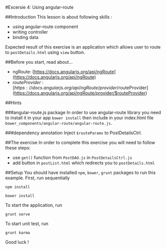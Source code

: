 #Excersie 4: Using angular-route

##Introduction
This lesson is about following skills :
* using angular-route component
* writing controller
* binding data

Expected result of this exercise is an application which allows user to route to `postDetails.html` using `view` button.

##Before you start, read about...
* ngRoute: [https://docs.angularjs.org/api/ngRoute](https://docs.angularjs.org/api/ngRoute)
* $routeProvider: [https://docs.angularjs.org/api/ngRoute/provider/$routeProvider](https://docs.angularjs.org/api/ngRoute/provider/$routeProvider)

##Hints

###angular-route.js package
In order to use angular-route library you need to install it in your app `bower install` then include in your index.html file `bower_components/angular-route/angular-route.js`.

###dependency annotation
Inject `$routeParams` to PostDetailsCtrl.

##The exercise
In order to complete this exercise you will need to follow these steps:
* use `get()` function from `PostDAO.js` in `PostDetailsCtrl.js`
* add button in `postList.html` which redirects you to `postDetails.html`

##Setup
You should have installed `npm`, `bower`, `grunt`  packages to run this example. First, run sequentially

```
npm install
```

```
bower install
```

To start the application, run

```
grunt serve
```

To start unit test, run

```
grunt karma
```

Good luck !
